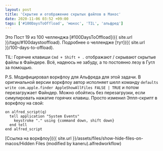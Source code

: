 ```yaml
---
layout: post
title: 'Скрытие и отображение скрытых файлов в Макос'
date: 2020-11-06 03:52 +09:00
tags: ['#100DaysToOffload', 'макос', 'TIL', 'альфред']
---
```


Это Пост 19 из 100 челленджа [#100DaysToOffload]({{ site.url }}/tags/#100daystooffload). Подробнее о челлендже [тут]({{ site.url }}/100-days-to-offload).

TIL: Горячие клавиши `Cmd + Shift + .` отображают / скрывают скрытые файлы в Файндере. Всё, надеюсь не забуду, а то постоянно лезу в Гугл за помощью.

P.S. Модифицировал воркфлоу для Альфреда для этой задачи. В оригинальной версии воркфлоу автор исполняет шелл команду `defaults write com.apple.finder AppleShowAllFiles FALSE | TRUE` и потом перезагружает Файндер. Можно обойтись без перезагрузки, если симулировать нажатие горячих клавиш. Просто изменил Эппл-скрипт в воркфлоу на свой:

```
on alfred_script(q)
  tell application "System Events"
    keystroke "." using {command down, shift down}
  end tell
end alfred_script
```

[Ссылка на воркфлоу]({{ site.url }}/assets/files/show-hide-files-on-macos/Hidden Files (modified by kaneru).alfredworkflow)
